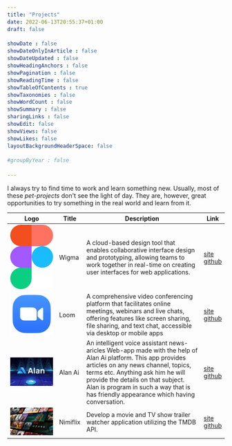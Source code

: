 ```yaml
---
title: "Projects"
date: 2022-06-13T20:55:37+01:00
draft: false

showDate : false
showDateOnlyInArticle : false
showDateUpdated : false
showHeadingAnchors : false
showPagination : false
showReadingTime : false
showTableOfContents : true
showTaxonomies : false 
showWordCount : false
showSummary : false
sharingLinks : false
showEdit: false
showViews: false
showLikes: false
layoutBackgroundHeaderSpace: false

#groupByYear : false

---
```


I always try to find time to work and learn something new. Usually, most of these _pet-projects_ don't see the light of day. They are, however, great opportunities to try something in the real world and learn from it.

<table>
    <thead>
        <tr>
            <th>Logo</th>
            <th>Title</th>
            <th>Description</th>
            <th>Link</th>
        </tr>
    </thead>
    <tbody>
         <tr>
            <td><img class="customEntitityAlbum" style="background-color:transparent" src="wigma.png"/></td>
            <td>Wigma</td>
            <td>A cloud-based design tool that enables collaborative interface design and prototyping, allowing teams to work together in real-time on creating user interfaces for web applications.</td>
            <td><a target="_blank" href="https://blowfish.page">site</a></br><a target="_blank" href="https://github.com/nunocoracao/blowfish">github</a></td>
        </tr>
         <tr>
            <td><img class="customEntitityAlbum" style="background-color:transparent" src="loom.jpeg"/></td>
            <td>Loom</td>
            <td>A comprehensive video conferencing platform that facilitates online meetings, webinars and live chats, offering features like screen sharing, file sharing, and text chat, accessible via desktop or mobile apps</td>
            <td><a target="_blank" href="https://loom-video-conference.vercel.app/">site</a></br><a target="_blank" href="https://github.com/ashish-nath/loom-video-conference">github</a></td>
        </tr>
        <tr>
            <td><img class="customEntitityAlbum" style="background-color:transparent" src="AlanAi.jpeg"/></td>
            <td>Alan Ai</td>
            <td>An intelligent voice assistant news-aricles Web-app made with the help of Alan Ai platform. This app provides articles on any news channel, topics, terms etc. Anything ask him he will provide the details on that subject. Alan is program in such a way that is has friendly appearance which having conversation.</td>
            <td><a target="_blank" href="https://alan-ai-interactive-app.netlify.app/">site</a></br><a target="_blank" href="https://github.com/ashish-nath/alan_ai">github</a></td>
        </tr>
         <tr>
            <td><img class="customEntitityAlbum" style="background-color:transparent" src="nimiflix.jpeg"/></td>
            <td>Nimiflix</td>
            <td>Develop a movie and TV show trailer watcher application utilizing the TMDB API.</td>
            <td><a target="_blank" href="https://vexflix.vercel.app/">site</a></br><a target="_blank" href="https://github.com/ashish-nath/Nimiflix">github</a></td>
        </tr>
    </tbody>
</table>